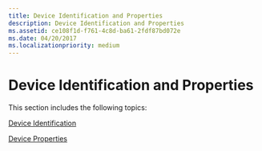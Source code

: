 ```yaml
---
title: Device Identification and Properties
description: Device Identification and Properties
ms.assetid: ce108f1d-f761-4c8d-ba61-2fdf87bd072e
ms.date: 04/20/2017
ms.localizationpriority: medium
---
```


# Device Identification and Properties


This section includes the following topics:

[Device Identification](device-identification.md)

[Device Properties](device-properties.md)

 

 





